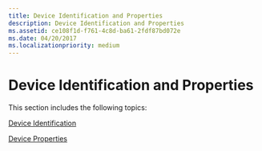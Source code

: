 ```yaml
---
title: Device Identification and Properties
description: Device Identification and Properties
ms.assetid: ce108f1d-f761-4c8d-ba61-2fdf87bd072e
ms.date: 04/20/2017
ms.localizationpriority: medium
---
```


# Device Identification and Properties


This section includes the following topics:

[Device Identification](device-identification.md)

[Device Properties](device-properties.md)

 

 





